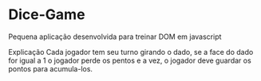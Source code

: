 # Dice-Game

Pequena aplicação desenvolvida para treinar DOM em javascript

Explicação
Cada jogador tem seu turno girando o dado, se a face do dado for igual a 1 o jogador perde os pentos e a vez, o jogador deve guardar os pontos para acumula-los.
